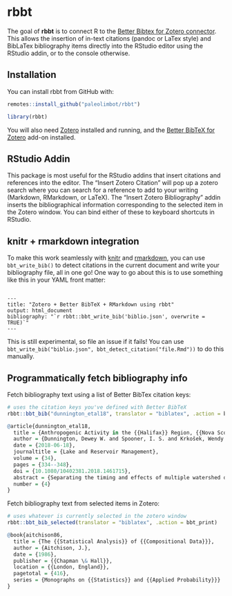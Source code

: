 
<!-- README.md is generated from README.Rmd. Please edit that file -->

# rbbt

The goal of **rbbt** is to connect R to the [Better Bibtex for Zotero
connector](https://retorque.re/zotero-better-bibtex/). This allows the
insertion of in-text citations (pandoc or LaTex style) and BibLaTex
bibliography items directly into the RStudio editor using the RStudio
addin, or to the console otherwise.

## Installation

You can install rbbt from GitHub with:

``` r
remotes::install_github("paleolimbot/rbbt")
```

``` r
library(rbbt)
```

You will also need [Zotero](https://www.zotero.org/) installed and
running, and the [Better BibTeX for
Zotero](https://retorque.re/zotero-better-bibtex/installation/) add-on
installed.

## RStudio Addin

This package is most useful for the RStudio addins that insert citations
and references into the editor. The “Insert Zotero Citation” will pop up
a zotero search where you can search for a reference to add to your
writing (Markdown, RMarkdown, or LaTeX). The “Insert Zotero
Bibliography” addin inserts the bibliographical information
corresponding to the selected item in the Zotero window. You can bind
either of these to keyboard shortcuts in RStudio.

## knitr + rmarkdown integration

To make this work seamlessly with [knitr](https://yihui.org/knitr/) and
[rmarkdown](https://rmarkdown.rstudio.com/), you can use
`bbt_write_bib()` to detect citations in the current document and write
your bibliography file, all in one go\! One way to go about this is to
use something like this in your YAML front matter:

``` 

---
title: "Zotero + Better BibTeX + RMarkdown using rbbt"
output: html_document
bibliography: "`r rbbt::bbt_write_bib('biblio.json', overwrite = TRUE)`"
---
```

This is still experimental, so file an issue if it fails\! You can use
`bbt_write_bib("biblio.json", bbt_detect_citation("file.Rmd"))` to do
this manually.

## Programmatically fetch bibliography info

Fetch bibliography text using a list of Better BibTex citation keys:

``` r
# uses the citation keys you've defined with Better BibTeX
rbbt::bbt_bib("dunnington_etal18", translator = "biblatex", .action = bbt_print)

@article{dunnington_etal18,
  title = {Anthropogenic Activity in the {{Halifax}} Region, {{Nova Scotia}}, {{Canada}}, as Recorded by Bulk Geochemistry of Lake Sediments},
  author = {Dunnington, Dewey W. and Spooner, I. S. and Krkošek, Wendy H. and Gagnon, Graham A. and Cornett, R. Jack and White, Chris E. and Misiuk, Benjamin and Tymstra, Drake},
  date = {2018-06-18},
  journaltitle = {Lake and Reservoir Management},
  volume = {34},
  pages = {334--348},
  doi = {10.1080/10402381.2018.1461715},
  abstract = {Separating the timing and effects of multiple watershed disturbances is critical to a comprehensive understanding of lakes, which is required to effectively manage lacustrine systems that may be experiencing adverse water quality changes. Advances in X-ray fluorescence (XRF) technology has led to the availability of high-resolution, high-quality bulk geochemical data for aquatic sediments, which in combination with carbon, nitrogen, δ13C, and δ15N have the potential to identify watershed-scale disturbance in lake sediment cores. We integrated documented anthropogenic disturbances and changes in bulk geochemical parameters at 8 lakes within the Halifax Regional Municipality (HRM), Nova Scotia, Canada, 6 of which serve as drinking water sources. These data reflect more than 2 centuries of anthropogenic disturbance in the HRM that included deforestation, urbanization and related development, and water-level change. Deforestation activity was documented at Lake Major and Pockwock Lake by large increases in Ti, Zr, K, and Rb (50–300\%), and moderate increases in C/N ({$>$}10\%). Urbanization was resolved at Lake Fletcher, Lake Lemont, and First Lake by increases in Ti, Zr, K, and Rb (10–300\%), decreases in C/N ({$>$}10\%), and increases in δ15N ({$>$}2.0‰). These data broadly agree with previous paleolimnological bioproxy data, in some cases identifying disturbances that were not previously identified. Collectively these data suggest that bulk geochemical parameters and lake sediment archives are a useful method for lake managers to identify causal mechanisms for possible water quality changes resulting from watershed-scale disturbance.},
  number = {4}
}
```

Fetch bibliography text from selected items in Zotero:

``` r
# uses whatever is currently selected in the zotero window
rbbt::bbt_bib_selected(translator = "biblatex", .action = bbt_print)

@book{aitchison86,
  title = {The {{Statistical Analysis}} of {{Compositional Data}}},
  author = {Aitchison, J.},
  date = {1986},
  publisher = {{Chapman \& Hall}},
  location = {{London, England}},
  pagetotal = {416},
  series = {Monographs on {{Statistics}} and {{Applied Probability}}}
}
```
